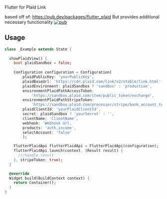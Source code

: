 Flutter for Plaid Link

based off of: https://pub.dev/packages/flutter_plaid
But provides additional necessary functionality
[![pub](https://img.shields.io/pub/v/flutter_plaid.svg)](https://pub.dev/packages/flutter_plaid)

## Usage

```dart
class _Example extends State {
  
  showPlaidView() {
    bool plaidSandbox = false;
    
    Configuration configuration = Configuration(
        plaidPublicKey: 'yourPublicKey',
        plaidBaseUrl: 'https://cdn.plaid.com/link/v2/stable/link.html',
        plaidEnvironment: plaidSandbox ? 'sandbox' : 'production',
        environmentPlaidPathAccessToken:
            'https://sandbox.plaid.com/item/public_token/exchange',
        environmentPlaidPathStripeToken:
            'https://sandbox.plaid.com/processor/stripe/bank_account_token/create',
        plaidClientId: 'yourPlaidClientId',
        secret: plaidSandbox ? 'yourSecret' : '',
        clientName: 'ClientName',
        webhook: 'Webhook Url,
        products: 'auth,income',
        selectAccount: 'false'
        );

    FlutterPlaidApi flutterPlaidApi = FlutterPlaidApi(configuration);
    flutterPlaidApi.launch(context, (Result result) {
      ///handle result
    }, stripeToken: true);
  }

  @override
  Widget build(BuildContext context) {
    return Container();
  }
}

```
